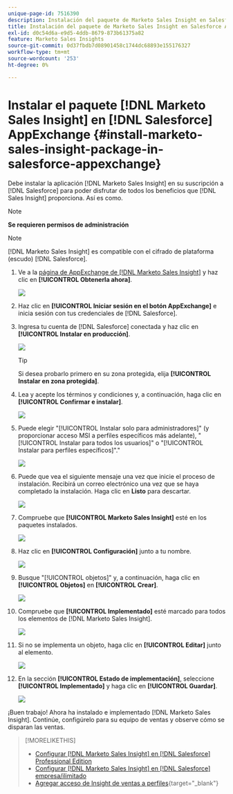 ```yaml
---
unique-page-id: 7516390
description: Instalación del paquete de Marketo Sales Insight en Salesforce AppExchange - Documentos de Marketo - Documentación del producto
title: Instalación del paquete de Marketo Sales Insight en Salesforce AppExchange
exl-id: d0c54d6a-e9d5-4ddb-8679-873b61375a82
feature: Marketo Sales Insights
source-git-commit: 0d37fbdb7d08901458c1744dc68893e155176327
workflow-type: tm+mt
source-wordcount: '253'
ht-degree: 0%

---
```


# Instalar el paquete [!DNL Marketo Sales Insight] en [!DNL Salesforce] AppExchange {#install-marketo-sales-insight-package-in-salesforce-appexchange}

Debe instalar la aplicación [!DNL Marketo Sales Insight] en su suscripción a [!DNL Salesforce] para poder disfrutar de todos los beneficios que [!DNL Sales Insight] proporciona. Así es como.

>[!NOTE]
>
>**Se requieren permisos de administración**

>[!NOTE]
>
>[!DNL Marketo Sales Insight] es compatible con el cifrado de plataforma (escudo) [!DNL Salesforce].

1. Ve a la [página de AppExchange de [!DNL Marketo Sales Insight]](https://appexchange.salesforce.com/listingDetail?listingId=a0N30000001SVZmEAO) y haz clic en **[!UICONTROL Obtenerla ahora]**.

   ![](assets/install-marketo-sales-insight-package-in-salesforce-appexchange-1.png)

1. Haz clic en **[!UICONTROL Iniciar sesión en el botón AppExchange]** e inicia sesión con tus credenciales de [!DNL Salesforce].

1. Ingresa tu cuenta de [!DNL Salesforce] conectada y haz clic en **[!UICONTROL Instalar en producción]**.

   ![](assets/install-marketo-sales-insight-package-in-salesforce-appexchange-2.png)

   >[!TIP]
   >
   >Si desea probarlo primero en su zona protegida, elija **[!UICONTROL Instalar en zona protegida]**.

1. Lea y acepte los términos y condiciones y, a continuación, haga clic en **[!UICONTROL Confirmar e instalar]**.

   ![](assets/install-marketo-sales-insight-package-in-salesforce-appexchange-3.png)

1. Puede elegir &quot;[!UICONTROL Instalar solo para administradores]&quot; (y proporcionar acceso MSI a perfiles específicos más adelante), &quot;[!UICONTROL Instalar para todos los usuarios]&quot; o &quot;[!UICONTROL Instalar para perfiles específicos]&quot;.&quot;

   ![](assets/install-marketo-sales-insight-package-in-salesforce-appexchange-4.png)

1. Puede que vea el siguiente mensaje una vez que inicie el proceso de instalación. Recibirá un correo electrónico una vez que se haya completado la instalación. Haga clic en **Listo** para descartar.

   ![](assets/install-marketo-sales-insight-package-in-salesforce-appexchange-5.png)

1. Compruebe que **[!UICONTROL Marketo Sales Insight]** esté en los paquetes instalados.

   ![](assets/install-marketo-sales-insight-package-in-salesforce-appexchange-6.png)

1. Haz clic en **[!UICONTROL Configuración]** junto a tu nombre.

   ![](assets/install-marketo-sales-insight-package-in-salesforce-appexchange-7.png)

1. Busque &quot;[!UICONTROL objetos]&quot; y, a continuación, haga clic en **[!UICONTROL Objetos]** en **[!UICONTROL Crear]**.

   ![](assets/install-marketo-sales-insight-package-in-salesforce-appexchange-8.png)

1. Compruebe que **[!UICONTROL Implementado]** esté marcado para todos los elementos de [!DNL Marketo Sales Insight].

   ![](assets/install-marketo-sales-insight-package-in-salesforce-appexchange-9.png)

1. Si no se implementa un objeto, haga clic en **[!UICONTROL Editar]** junto al elemento.

   ![](assets/install-marketo-sales-insight-package-in-salesforce-appexchange-10.png)

1. En la sección **[!UICONTROL Estado de implementación]**, seleccione **[!UICONTROL Implementado]** y haga clic en **[!UICONTROL Guardar]**.

   ![](assets/install-marketo-sales-insight-package-in-salesforce-appexchange-11.png)

¡Buen trabajo! Ahora ha instalado e implementado [!DNL Marketo Sales Insight]. Continúe, configúrelo para su equipo de ventas y observe cómo se disparan las ventas.

>[!MORELIKETHIS]
>
>* [Configurar [!DNL Marketo Sales Insight] en [!DNL Salesforce] Professional Edition](/help/marketo/product-docs/marketo-sales-insight/msi-for-salesforce/configuration/configure-marketo-sales-insight-in-salesforce-professional-edition.md)
>* [Configurar [!DNL Marketo Sales Insight] en [!DNL Salesforce] empresa/ilimitado](/help/marketo/product-docs/marketo-sales-insight/msi-for-salesforce/configuration/configure-marketo-sales-insight-in-salesforce-enterprise-unlimited.md)
>* [Agregar acceso de Insight de ventas a perfiles](/help/marketo/product-docs/marketo-sales-insight/msi-for-salesforce/configuration/add-sales-insight-access-to-profiles.md){target="_blank"}
